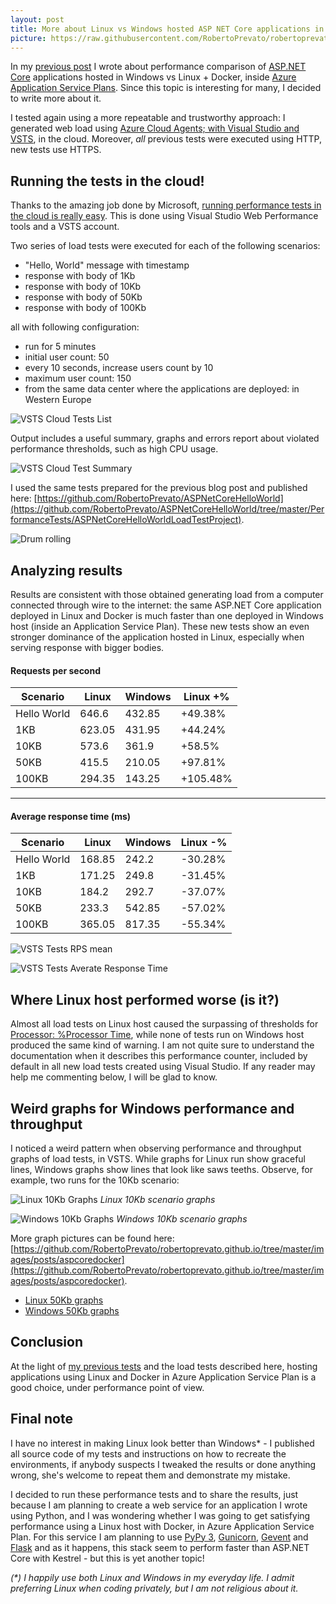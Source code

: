 ```yaml
---
layout: post
title: More about Linux vs Windows hosted ASP NET Core applications in Azure Application Service Plan
picture: https://raw.githubusercontent.com/RobertoPrevato/robertoprevato.github.io/master/images/posts/aspcoredocker/win-vs-linux-azure-host.png
---
```


In my [previous post](https://robertoprevato.github.io/Comparing-Linux-hosted-to-Windows-hosted-ASP-NET-Core-applications-in-Azure-Application-Service-Plan/) I wrote about performance comparison of [ASP.NET Core](https://docs.microsoft.com/en-us/aspnet/core/) applications hosted in Windows vs Linux + Docker, inside [Azure Application Service Plans](https://docs.microsoft.com/en-us/azure/app-service/azure-web-sites-web-hosting-plans-in-depth-overview). Since this topic is interesting for many, I decided to write more about it. 

I tested again using a more repeatable and trustworthy approach: I generated web load using [Azure Cloud Agents; with Visual Studio and VSTS](https://docs.microsoft.com/en-us/vsts/load-test/getting-started-with-performance-testing), in the cloud. Moreover, *all* previous tests were executed using HTTP, new tests use HTTPS.

## Running the tests in the cloud!
Thanks to the amazing job done by Microsoft, [running performance tests in the cloud is really easy](https://docs.microsoft.com/en-us/vsts/load-test/getting-started-with-performance-testing). This is done using Visual Studio Web Performance tools and a VSTS account.

Two series of load tests were executed for each of the following scenarios:
* "Hello, World" message with timestamp
* response with body of 1Kb
* response with body of 10Kb
* response with body of 50Kb
* response with body of 100Kb

all with following configuration:
* run for 5 minutes
* initial user count: 50
* every 10 seconds, increase users count by 10
* maximum user count: 150
* from the same data center where the applications are deployed: in Western Europe

![VSTS Cloud Tests List](https://raw.githubusercontent.com/RobertoPrevato/robertoprevato.github.io/master/images/posts/aspcoredocker/load-tests-list.png)

Output includes a useful summary, graphs and errors report about violated performance thresholds, such as high CPU usage. 

![VSTS Cloud Test Summary](https://raw.githubusercontent.com/RobertoPrevato/robertoprevato.github.io/master/images/posts/aspcoredocker/loadtest-summary.png)

I used the same tests prepared for the previous blog post and published here: [https://github.com/RobertoPrevato/ASPNetCoreHelloWorld](https://github.com/RobertoPrevato/ASPNetCoreHelloWorld/tree/master/PerformanceTests/ASPNetCoreHelloWorldLoadTestProject).

![Drum rolling](https://raw.githubusercontent.com/RobertoPrevato/robertoprevato.github.io/master/images/posts/aspcoredocker/drum-roll.gif)

## Analyzing results
Results are consistent with those obtained generating load from a computer connected through wire to the internet: the same ASP.NET Core application deployed in Linux and Docker is much faster than one deployed in Windows host (inside an Application Service Plan). These new tests show an even stronger dominance of the application hosted in Linux, especially when serving response with bigger bodies.

#### Requests per second

| Scenario | Linux | Windows | Linux +% |
|----------|-------|---------|-------|
| Hello World | 646.6 | 432.85 | +49.38% |
| 1KB | 623.05 | 431.95 | +44.24% |
| 10KB | 573.6 | 361.9 | +58.5% |
| 50KB | 415.5 | 210.05 | +97.81% |
| 100KB | 294.35 | 143.25 | +105.48% |

---

#### Average response time (ms)

| Scenario | Linux | Windows | Linux -% |
|---------|-------|--------|-------|
| Hello World | 168.85 | 242.2 | -30.28% |
| 1KB | 171.25 | 249.8 | -31.45% |
| 10KB | 184.2 | 292.7 | -37.07% |
| 50KB | 233.3 | 542.85 | -57.02% |
| 100KB | 365.05 | 817.35 | -55.34% |


![VSTS Tests RPS mean](https://raw.githubusercontent.com/RobertoPrevato/robertoprevato.github.io/master/images/posts/aspcoredocker/vsts-cloud-tests-rps-mean.png)

![VSTS Tests Averate Response Time](https://raw.githubusercontent.com/RobertoPrevato/robertoprevato.github.io/master/images/posts/aspcoredocker/vsts-cloud-tests-avg-response-time.png)

## Where Linux host performed worse (is it?)
Almost all load tests on Linux host caused the surpassing of thresholds for [Processor: %Processor Time](https://technet.microsoft.com/en-us/library/bb734903.aspx), while none of tests run on Windows host produced the same kind of warning. I am not quite sure to understand the documentation when it describes this performance counter, included by default in all new load tests created using Visual Studio. If any reader may help me commenting below, I will be glad to know.

## Weird graphs for Windows performance and throughput
I noticed a weird pattern when observing performance and throughput graphs of load tests, in VSTS. While graphs for Linux run show graceful lines, Windows graphs show lines that look like saws teeths. Observe, for example, two runs for the 10Kb scenario:

![Linux 10Kb Graphs](https://raw.githubusercontent.com/RobertoPrevato/robertoprevato.github.io/master/images/posts/aspcoredocker/linux-10kb-graphs.png)
_Linux 10Kb scenario graphs_

![Windows 10Kb Graphs](https://raw.githubusercontent.com/RobertoPrevato/robertoprevato.github.io/master/images/posts/aspcoredocker/windows-10kb-graphs.png)
_Windows 10Kb scenario graphs_

More graph pictures can be found here: [https://github.com/RobertoPrevato/robertoprevato.github.io/tree/master/images/posts/aspcoredocker](https://github.com/RobertoPrevato/robertoprevato.github.io/tree/master/images/posts/aspcoredocker).

* [Linux 50Kb graphs](https://raw.githubusercontent.com/RobertoPrevato/robertoprevato.github.io/master/images/posts/aspcoredocker/linux-50kb-graphs.png)
* [Windows 50Kb graphs](https://raw.githubusercontent.com/RobertoPrevato/robertoprevato.github.io/master/images/posts/aspcoredocker/windows-50kb-graphs.png)

## Conclusion
At the light of [my previous tests](https://robertoprevato.github.io/Comparing-Linux-hosted-to-Windows-hosted-ASP-NET-Core-applications-in-Azure-Application-Service-Plan/) and the load tests described here, hosting applications using Linux and Docker in Azure Application Service Plan is a good choice, under performance point of view. 

## Final note

I have no interest in making Linux look better than Windows* - I published all source code of my tests and instructions on how to recreate the environments, if anybody suspects I tweaked the results or done anything wrong, she's welcome to repeat them and demonstrate my mistake. 

I decided to run these performance tests and to share the results, just because I am planning to create a web service for an application I wrote using Python, and I was wondering whether I was going to get satisfying performance using a Linux host with Docker, in Azure Application Service Plan. For this service I am planning to use [PyPy 3](http://pypy.org), [Gunicorn](http://gunicorn.org), [Gevent](http://sdiehl.github.io/gevent-tutorial/#greenlets) and [Flask](http://flask.pocoo.org) and as it happens, this stack seem to perform faster than ASP.NET Core with Kestrel - but this is yet another topic!

_(*) I happily use both Linux and Windows in my everyday life. I admit preferring Linux when coding privately, but I am not religious about it._